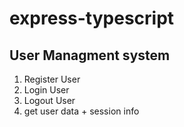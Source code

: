 # express-typescript

## User Managment system
1. Register User
2. Login User
3. Logout User
4. get user data + session info
